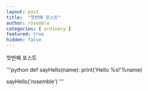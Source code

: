 ```yaml
---
layout: post
title:  "첫번째 포스트"
author: rosemble
categories: [ ordinary ]
featured: true
hidden: false
---
```

첫번째 포스트

'''python
def sayHello(name):
  print('Hello %s!'%name)
 
sayHello('rosemble')
'''
